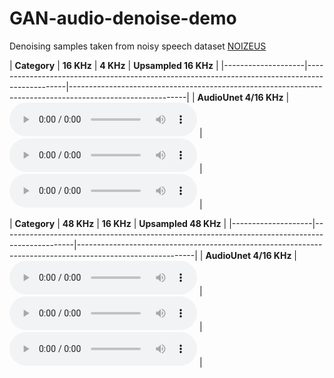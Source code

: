 # GAN-audio-denoise-demo

Denoising samples taken from noisy speech dataset [NOIZEUS](https://ecs.utdallas.edu/loizou/speech/noizeus/)

| **Category**       | **16 KHz**                                                                                      | 
**4 KHz**                                                                                      | **Upsampled 16 KHz**                                                                                              |
|--------------------|------------------------------------------------------------------------------------------------|-----------------------------------------------------------------------------------------------------------|
| **AudioUnet 4/16 KHz**            | <audio controls><source src="data/examples/audio16/samples/audiounet_multispeaker.sr_16.r_4/p347_175.wav.hr.wav" type="audio/wav"></audio>        | <audio controls><source src="data/examples/audio16/samples/audiounet_multispeaker.sr_16.r_4/p347_175.wav.r4.lr.wav" type="audio/wav"></audio>    | <audio controls><source src="data/examples/audio16/samples/audiounet_multispeaker.sr_16.r_4/p347_175.wav.r4.audiounet_multispeaker.pr.wav" type="audio/wav"></audio>    |


| **Category**       | **48 KHz**                                                                                      | 
**16 KHz**                                                                                      | **Upsampled 48 KHz**                                                                                              |
|--------------------|------------------------------------------------------------------------------------------------|-----------------------------------------------------------------------------------------------------------|
| **AudioUnet 4/16 KHz**            | <audio controls><source src="data/examples/audio48/samples/audiounet_multispeaker.sr_48.r_3/p347_051.wav.hr.wav" type="audio/wav"></audio>        | <audio controls><source src="data/examples/audio48/samples/audiounet_multispeaker.sr_48.r_3/p347_051.wav.r3.lr.wav" type="audio/wav"></audio>    | <audio controls><source src="data/examples/audio48/samples/audiounet_multispeaker.sr_48.r_3/p347_051.wav.r3.audiounet_multispeaker.pr.wav" type="audio/wav"></audio>    |